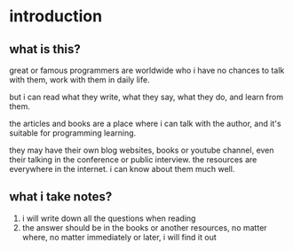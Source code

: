 # introduction

## what is this?

great or famous programmers are worldwide who i have no chances to talk with them, work with them in daily life.

but i can read what they write, what they say, what they do, and learn from them.

the articles and books are a place where i can talk with the author, and it's suitable for programming learning.

they may have their own blog websites, books or youtube channel, even their talking in the conference or public interview. the resources are everywhere in the internet. i can know about them much well.

## what i take notes?

1. i will write down all the questions when reading
2. the answer should be in the books or another resources, no matter where, no matter immediately or later, i will find it out
